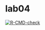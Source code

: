 # lab04

  <!-- badges: start -->
  [![R-CMD-check](https://github.com/umair1422/lab04/actions/workflows/R-CMD-check.yaml/badge.svg)](https://github.com/umair1422/lab04/actions/workflows/R-CMD-check.yaml)
  <!-- badges: end -->
